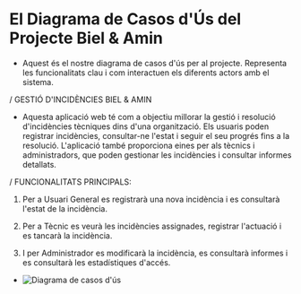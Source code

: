 # El Diagrama de Casos d'Ús del Projecte Biel & Amin

- Aquest és el nostre diagrama de casos d'ús per al projecte. Representa les funcionalitats clau i com interactuen els diferents actors amb el sistema.
  

/ GESTIÓ D'INCIDÈNCIES BIEL & AMIN

- Aquesta aplicació web té com a objectiu millorar la gestió i resolució d'incidències tècniques dins d'una organització. Els usuaris poden registrar incidències, consultar-ne l'estat i seguir el seu progrés fins a la resolució. L'aplicació també proporciona eines per als tècnics i administradors, que poden gestionar les incidències i consultar informes detallats.


/ FUNCIONALITATS PRINCIPALS:

1. Per a Usuari General es registrarà una nova incidència i es consultarà l'estat de la incidència.

2. Per a Tècnic es veurà les incidències assignades, registrar l'actuació i es tancarà la incidència.

3. I per Administrador es modificarà la incidència, es consultarà informes i es consultarà les estadístiques d'accés.



- ![Diagrama de casos d'ús ](https://github.com/user-attachments/assets/1c521f0b-f87a-4b6b-b9cc-157f1ff0a45f)
